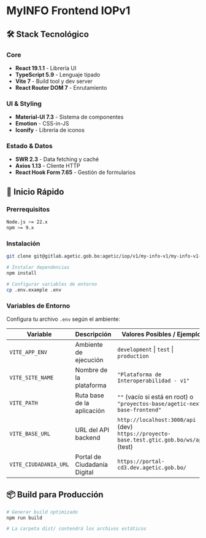 # MyINFO Frontend IOPv1

## 🛠️ Stack Tecnológico

### Core

- **React 19.1.1** - Librería UI
- **TypeScript 5.9** - Lenguaje tipado
- **Vite 7** - Build tool y dev server
- **React Router DOM 7** - Enrutamiento

### UI & Styling

- **Material-UI 7.3** - Sistema de componentes
- **Emotion** - CSS-in-JS
- **Iconify** - Librería de iconos

### Estado & Datos

- **SWR 2.3** - Data fetching y caché
- **Axios 1.13** - Cliente HTTP
- **React Hook Form 7.65** - Gestión de formularios

## 🚀 Inicio Rápido

### Prerrequisitos

```bash
Node.js >= 22.x
npm >= 9.x
```

### Instalación

```bash
git clone git@gitlab.agetic.gob.bo:agetic/iop/v1/my-info-v1/my-info-v1-frontend.git

# Instalar dependencias
npm install

# Configurar variables de entorno
cp .env.example .env
```

### Variables de Entorno

Configura tu archivo `.env` según el ambiente:

| Variable              | Descripción                  | Valores Posibles / Ejemplo                                                                   | Requerido |
| --------------------- | ---------------------------- | -------------------------------------------------------------------------------------------- | --------- |
| `VITE_APP_ENV`        | Ambiente de ejecución        | `development` \| `test` \| `production`                                                      | ✅        |
| `VITE_SITE_NAME`      | Nombre de la plataforma      | `"Plataforma de Interoperabilidad - v1"`                                                     | ✅        |
| `VITE_PATH`           | Ruta base de la aplicación   | `""` (vacío si está en root) o `"proyectos-base/agetic-next-base-frontend"`                  | ❌        |
| `VITE_BASE_URL`       | URL del API backend          | `http://localhost:3000/api` (dev)<br/>`https://proyecto-base.test.gtic.gob.bo/ws/api` (test) | ✅        |
| `VITE_CIUDADANIA_URL` | Portal de Ciudadanía Digital | `https://portal-cd3.dev.agetic.gob.bo/`                                                      | ✅        |

## 📦 Build para Producción

```bash
# Generar build optimizado
npm run build

# La carpeta dist/ contendrá los archivos estáticos
```
